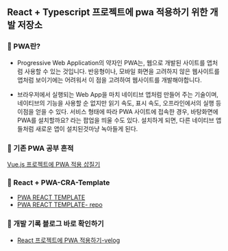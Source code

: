 ## React + Typescript 프로젝트에 pwa 적용하기 위한 개발 저장소

### 📌 PWA란?
- Progressive Web Application의 약자인 PWA는, 웹으로 개발된 사이트를 앱처럼 사용할 수 있는 것입니다. 반응형이나, 모바일 화면을 고려하지 않은 웹사이트를 앱처럼 보이기에는 어려워서 이 점을 고려하여 웹사이트를 개발해야합니다.

- 브라우저에서 실행되는 Web App을 마치 네이티브 앱처럼 만들어 주는 기술이며, 네이티브의 기능을 사용할 순 없지만 읽기 속도, 표시 속도, 오프라인에서의 실행 등 이점을 얻을 수 있다. 서비스 형태에 따라 PWA 사이트에 접속한 경우, 바탕화면에 PWA를 설치할까요? 라는 팝업을 띄울 수도 있다. 설치하게 되면, 다른 네이티브 앱들처럼 새로운 앱이 설치된것마냥 녹아들게 된다.

### 📌 기존 PWA 공부 흔적 
[Vue.js 프로젝트에 PWA 적용 삽질기](https://github.com/osohyun0224/Vue.js_PWA_Apply_hallymfestival)

### 📌 React + PWA-CRA-Template
- [PWA REACT TEMPLATE](https://create-react-app.dev/docs/making-a-progressive-web-app/)
- [PWA REACT TEMPLATE- repo](https://github.com/cra-template/pwa)

### 📌 개발 기록 블로그 바로 확인하기
- [React 프로젝트에 PWA 적용하기-velog](https://velog.io/@osohyun0224/React-%ED%94%84%EB%A1%9C%EC%A0%9D%ED%8A%B8%EC%97%90-PWA-%EC%A0%81%EC%9A%A9%ED%95%98%EA%B8%B0)
